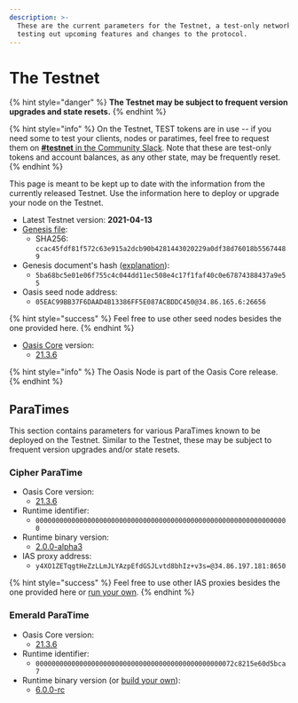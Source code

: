 ```yaml
---
description: >-
  These are the current parameters for the Testnet, a test-only network for
  testing out upcoming features and changes to the protocol.
---
```


# The Testnet

{% hint style="danger" %}
**The Testnet may be subject to frequent version upgrades and state resets.**
{% endhint %}

{% hint style="info" %}
On the Testnet, TEST tokens are in use -- if you need some to test your clients, nodes or paratimes, feel free to request them on [**#testnet** in the Community Slack](../../oasis-network/connect-with-us.md). Note that these are test-only tokens and account balances, as any other state, may be frequently reset.
{% endhint %}

This page is meant to be kept up to date with the information from the currently released Testnet. Use the information here to deploy or upgrade your node on the Testnet.

* Latest Testnet version: **2021-04-13**
* [Genesis file](https://github.com/oasisprotocol/testnet-artifacts/releases/download/2021-04-13/genesis.json):
  * SHA256: `ccac45fdf81f572c63e915a2dcb90b4281443020229a0df38d76018b55674489`
* Genesis document's hash ([explanation](../../oasis-network/genesis-doc.md#genesis-file-vs-genesis-document)):
  * `5ba68bc5e01e06f755c4c044dd11ec508e4c17f1faf40c0e67874388437a9e55`
* Oasis seed node address:
  * `05EAC99BB37F6DAAD4B13386FF5E087ACBDDC450@34.86.165.6:26656`

{% hint style="success" %}
Feel free to use other seed nodes besides the one provided here.
{% endhint %}

* [Oasis Core](https://github.com/oasisprotocol/oasis-core) version:
  * [21.3.6](https://github.com/oasisprotocol/oasis-core/releases/tag/v21.3.6)

{% hint style="info" %}
The Oasis Node is part of the Oasis Core release.
{% endhint %}

## ParaTimes

This section contains parameters for various ParaTimes known to be deployed on the Testnet. Similar to the Testnet, these may be subject to frequent version upgrades and/or state resets.

### Cipher ParaTime

* Oasis Core version:
  * [21.3.6](https://github.com/oasisprotocol/oasis-core/releases/tag/v21.3.6)
* Runtime identifier:
  * `0000000000000000000000000000000000000000000000000000000000000000`
* Runtime binary version:
  * [2.0.0-alpha3](https://github.com/oasisprotocol/cipher-paratime/releases/tag/v2.0.0-alpha3)
* IAS proxy address:
  * `y4XO1ZETqgtHeZzLLmJLYAzpEfdGSJLvtd8bhIz+v3s=@34.86.197.181:8650`

{% hint style="success" %}
Feel free to use other IAS proxies besides the one provided here or [run your own](../../run-a-node/set-up-your-node/run-an-ias-proxy.md).
{% endhint %}

### Emerald ParaTime

* Oasis Core version:
  * [21.3.6](https://github.com/oasisprotocol/oasis-core/releases/tag/v21.3.6)
* Runtime identifier:
  * `00000000000000000000000000000000000000000000000072c8215e60d5bca7`
* Runtime binary version (or [build your own](https://github.com/oasisprotocol/emerald-paratime/tree/v6.0.0-rc#building)):
  * [6.0.0-rc](https://github.com/oasisprotocol/emerald-paratime/releases/tag/v6.0.0-rc)
